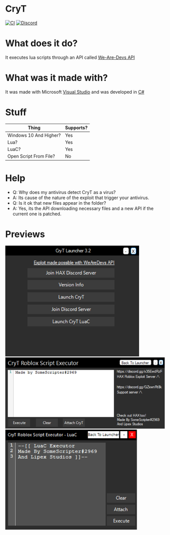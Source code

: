 # CryT
[![CI](https://github.com/Obesto/CryT/actions/workflows/blank.yml/badge.svg)](https://github.com/Obesto/CryT/actions/workflows/blank.yml)
[![Discord](https://img.shields.io/badge/Discord-Server-blue)](https://discord.com/widget?id=976670947069267969&theme=dark)
# What does it do?
It executes lua scripts through an API called <a href="https://wearedevs.net/d/Exploit%20API">We-Are-Devs API</a>
# What was it made with?
It was made with Microsoft <a href="https://visualstudio.microsoft.com/downloads/">Visual Studio</a> and was developed in <a href="https://en.wikipedia.org/wiki/C_Sharp_(programming_language)">C#</a>
# Stuff
| Thing | Supports? |
| ---   | - |
| Windows 10 And Higher? | Yes |
| Lua? | Yes |
| LuaC? | Yes |
| Open Script From File? | No |
# Help
- Q: Why does my antivirus detect CryT as a virus?
- A: Its cause of the nature of the exploit that trigger your antivirus.
- Q: Is it ok that new files appear in the folder?
- A: Yes, its the API downloading necessary files and a new API if the current one is patched.
# Previews

<img src="/Assets/CryTL.png" title="Launcher">
<img src="/Assets/CryTLE.png" title="Executor">
<img src="/Assets/CryTLC.png" title="LuaC Executor">
